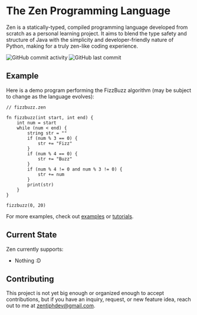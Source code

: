 # The Zen Programming Language
Zen is a statically-typed, compiled programming language developed from scratch as a personal learning project. It aims to blend the type safety and structure of Java with the simplicity and developer-friendly nature of Python, making for a truly zen-like coding experience.

![GitHub commit activity](https://img.shields.io/github/commit-activity/m/zentiph/zen)
![GitHub last commit](https://img.shields.io/github/last-commit/zentiph/zen)

## Example
Here is a demo program performing the FizzBuzz algorithm (may be subject to change as the language evolves):
```
// fizzbuzz.zen

fn fizzbuzz(int start, int end) {
    int num = start
    while (num < end) {
        string str = ""
        if (num % 3 == 0) {
            str += "Fizz"
        }
        if (num % 4 == 0) {
            str += "Buzz"
        }
        if (num % 4 != 0 and num % 3 != 0) {
            str += num
        }
        print(str)
    }
}

fizzbuzz(0, 20)
```
For more examples, check out [examples](examples/) or [tutorials](tutorials/).

## Current State
Zen currently supports:
* Nothing :D

## Contributing
This project is not yet big enough or organized enough to accept contributions, but if you have an inquiry, request, or new feature idea, reach out to me at [zentiphdev@gmail.com](mailto:zentiphdev@gmail.com).
